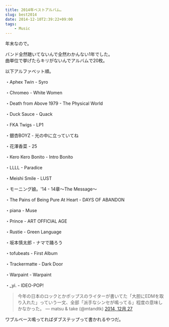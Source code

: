 ```yaml
---
title: 2014年ベストアルバム。
slug: best2014
date: 2014-12-10T2:39:22+09:00
tags:
    - Music
---
```

年末なので。

バンド全然聴いてないんで全然わかんない1年でした。  
曲単位で挙げたらキリがないんでアルバムで20枚。
<!--more-->

以下アルファベット順。

・Aphex Twin - Syro

・Chromeo - White Women

・Death from Above 1979 - The Physical World

・Duck Sauce - Quack

・FKA Twigs - LP1

・銀杏BOYZ - 光の中に立っていてね

・花澤香菜 - 25

・Kero Kero Bonito - Intro Bonito

・LLLL - Paradice

・Meishi Smile - LUST

・モーニング娘。'14 - 14章〜The Message〜

・The Pains of Being Pure At Heart - DAYS OF ABANDON

・piana - Muse

・Prince - ART OFFICIAL AGE

・Rustie - Green Language

・坂本慎太郎 - ナマで踊ろう

・tofubeats - First Album

・Trackermatte - Dark Door

・Warpaint - Warpaint

・_yi. - IDEO-POP!

<blockquote class="twitter-tweet" lang="ja">
今年の日本のロックとかポップスのライターが書いてた「大胆にEDMを取り入れた」っていう一文、全部「派手なシンセが鳴ってる」程度の意味しかなかった。
— matsu &amp; take (@mtandtk) <a href="https://twitter.com/mtandtk/status/548794961886314496">2014, 12月 27</a></blockquote>
<script src="//platform.twitter.com/widgets.js" async="" charset="utf-8"></script>

ワブルベース鳴ってればダブステップって書かれるやつだ。
